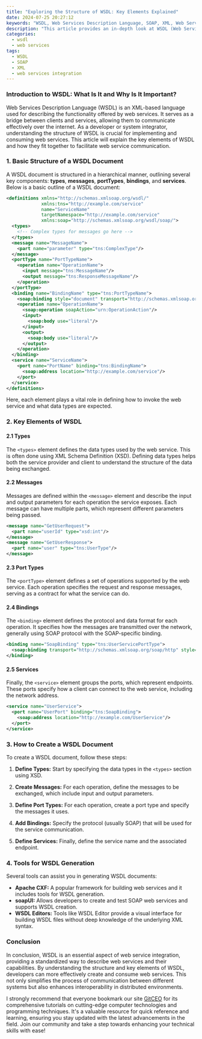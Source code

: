 ```yaml
---
title: "Exploring the Structure of WSDL: Key Elements Explained"
date: 2024-07-25 20:27:12
keywords: "WSDL, Web Services Description Language, SOAP, XML, Web Services"
description: "This article provides an in-depth look at WSDL (Web Services Description Language), covering its key elements and structure. Discover how WSDL facilitates communication between web services and clients, the importance of its components such as types, messages, port types, bindings, and services. Learn how to read and write WSDL documents effectively, making your web service implementations more efficient and easier to understand. For developers and IT professionals, understanding WSDL is crucial for integrating different web services and ensuring seamless communication across various platforms."
categories:
  - wsdl
  - web services
tags:
  - WSDL
  - SOAP
  - XML
  - web services integration
---
```


### Introduction to WSDL: What Is It and Why Is It Important?

Web Services Description Language (WSDL) is an XML-based language used for describing the functionality offered by web services. It serves as a bridge between clients and services, allowing them to communicate effectively over the internet. As a developer or system integrator, understanding the structure of WSDL is crucial for implementing and consuming web services. This article will explain the key elements of WSDL and how they fit together to facilitate web service communication.

<!-- more -->

### 1. Basic Structure of a WSDL Document

A WSDL document is structured in a hierarchical manner, outlining several key components: **types**, **messages**, **portTypes**, **bindings**, and **services**. Below is a basic outline of a WSDL document:

```xml
<definitions xmlns="http://schemas.xmlsoap.org/wsdl/" 
             xmlns:tns="http://example.com/service" 
             name="ServiceName" 
             targetNamespace="http://example.com/service"
             xmlns:soap="http://schemas.xmlsoap.org/wsdl/soap/">
  <types>
    <!-- Complex types for messages go here -->
  </types>
  <message name="MessageName">
    <part name="parameter" type="tns:ComplexType"/>
  </message>
  <portType name="PortTypeName">
    <operation name="OperationName">
      <input message="tns:MessageName"/>
      <output message="tns:ResponseMessageName"/>
    </operation>
  </portType>
  <binding name="BindingName" type="tns:PortTypeName">
    <soap:binding style="document" transport="http://schemas.xmlsoap.org/soap/http"/>
    <operation name="OperationName">
      <soap:operation soapAction="urn:OperationAction"/>
      <input>
        <soap:body use="literal"/>
      </input>
      <output>
        <soap:body use="literal"/>
      </output>
    </operation>
  </binding>
  <service name="ServiceName">
    <port name="PortName" binding="tns:BindingName">
      <soap:address location="http://example.com/service"/>
    </port>
  </service>
</definitions>
```
Here, each element plays a vital role in defining how to invoke the web service and what data types are expected.

### 2. Key Elements of WSDL

#### 2.1 Types

The `<types>` element defines the data types used by the web service. This is often done using XML Schema Definition (XSD). Defining data types helps both the service provider and client to understand the structure of the data being exchanged.

#### 2.2 Messages

Messages are defined within the `<message>` element and describe the input and output parameters for each operation the service exposes. Each message can have multiple parts, which represent different parameters being passed.

```xml
<message name="GetUserRequest">
  <part name="userId" type="xsd:int"/>
</message>
<message name="GetUserResponse">
  <part name="user" type="tns:UserType"/>
</message>
```

#### 2.3 Port Types

The `<portType>` element defines a set of operations supported by the web service. Each operation specifies the request and response messages, serving as a contract for what the service can do.

#### 2.4 Bindings

The `<binding>` element defines the protocol and data format for each operation. It specifies how the messages are transmitted over the network, generally using SOAP protocol with the SOAP-specific binding.

```xml
<binding name="SoapBinding" type="tns:UserServicePortType">
  <soap:binding transport="http://schemas.xmlsoap.org/soap/http" style="rpc"/>
</binding>
```

#### 2.5 Services

Finally, the `<service>` element groups the ports, which represent endpoints. These ports specify how a client can connect to the web service, including the network address.

```xml
<service name="UserService">
  <port name="UserPort" binding="tns:SoapBinding">
    <soap:address location="http://example.com/UserService"/>
  </port>
</service>
```

### 3. How to Create a WSDL Document

To create a WSDL document, follow these steps:

1. **Define Types:** Start by specifying the data types in the `<types>` section using XSD.
  
2. **Create Messages:** For each operation, define the messages to be exchanged, which include input and output parameters.

3. **Define Port Types:** For each operation, create a port type and specify the messages it uses.

4. **Add Bindings:** Specify the protocol (usually SOAP) that will be used for the service communication.

5. **Define Services:** Finally, define the service name and the associated endpoint.

### 4. Tools for WSDL Generation

Several tools can assist you in generating WSDL documents:

- **Apache CXF:** A popular framework for building web services and it includes tools for WSDL generation.
- **soapUI:** Allows developers to create and test SOAP web services and supports WSDL creation.
- **WSDL Editors:** Tools like WSDL Editor provide a visual interface for building WSDL files without deep knowledge of the underlying XML syntax.

### Conclusion

In conclusion, WSDL is an essential aspect of web service integration, providing a standardized way to describe web services and their capabilities. By understanding the structure and key elements of WSDL, developers can more effectively create and consume web services. This not only simplifies the process of communication between different systems but also enhances interoperability in distributed environments. 

I strongly recommend that everyone bookmark our site [GitCEO](https://gitceo.com) for its comprehensive tutorials on cutting-edge computer technologies and programming techniques. It's a valuable resource for quick reference and learning, ensuring you stay updated with the latest advancements in the field. Join our community and take a step towards enhancing your technical skills with ease!